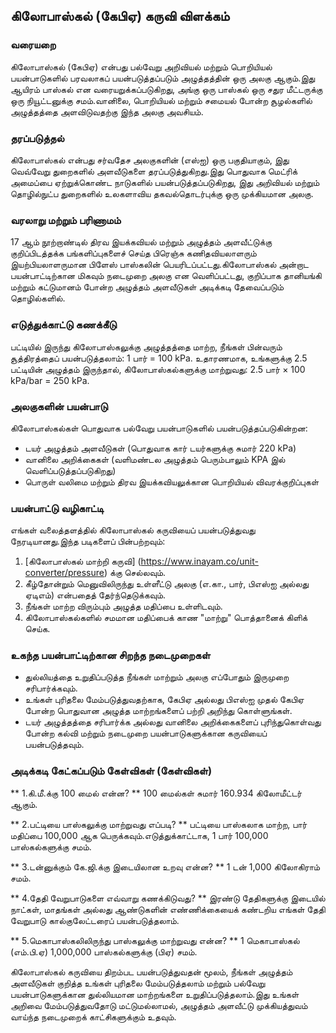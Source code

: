 ## கிலோபாஸ்கல் (கேபிஏ) கருவி விளக்கம்

### வரையறை
கிலோபாஸ்கல் (கேபிஏ) என்பது பல்வேறு அறிவியல் மற்றும் பொறியியல் பயன்பாடுகளில் பரவலாகப் பயன்படுத்தப்படும் அழுத்தத்தின் ஒரு அலகு ஆகும்.இது ஆயிரம் பாஸ்கல் என வரையறுக்கப்படுகிறது, அங்கு ஒரு பாஸ்கல் ஒரு சதுர மீட்டருக்கு ஒரு நியூட்டனுக்கு சமம்.வானிலை, பொறியியல் மற்றும் சமையல் போன்ற சூழல்களில் அழுத்தத்தை அளவிடுவதற்கு இந்த அலகு அவசியம்.

### தரப்படுத்தல்
கிலோபாஸ்கல் என்பது சர்வதேச அலகுகளின் (எஸ்ஐ) ஒரு பகுதியாகும், இது வெவ்வேறு துறைகளில் அளவீடுகளை தரப்படுத்துகிறது.இது பொதுவாக மெட்ரிக் அமைப்பை ஏற்றுக்கொண்ட நாடுகளில் பயன்படுத்தப்படுகிறது, இது அறிவியல் மற்றும் தொழில்நுட்ப துறைகளில் உலகளாவிய தகவல்தொடர்புக்கு ஒரு முக்கியமான அலகு.

### வரலாறு மற்றும் பரிணாமம்
17 ஆம் நூற்றாண்டில் திரவ இயக்கவியல் மற்றும் அழுத்தம் அளவீட்டுக்கு குறிப்பிடத்தக்க பங்களிப்புகளைச் செய்த பிரெஞ்சு கணிதவியலாளரும் இயற்பியலாளருமான பிளேஸ் பாஸ்கலின் பெயரிடப்பட்டது.கிலோபாஸ்கல் அன்றாட பயன்பாட்டிற்கான மிகவும் நடைமுறை அலகு என வெளிப்பட்டது, குறிப்பாக தானியங்கி மற்றும் கட்டுமானம் போன்ற அழுத்தம் அளவீடுகள் அடிக்கடி தேவைப்படும் தொழில்களில்.

### எடுத்துக்காட்டு கணக்கீடு
பட்டியில் இருந்து கிலோபாஸ்கலுக்கு அழுத்தத்தை மாற்ற, நீங்கள் பின்வரும் சூத்திரத்தைப் பயன்படுத்தலாம்:
1 பார் = 100 kPa.
உதாரணமாக, உங்களுக்கு 2.5 பட்டியின் அழுத்தம் இருந்தால், கிலோபாஸ்கல்களுக்கு மாற்றுவது:
2.5 பார் × 100 kPa/bar = 250 kPa.

### அலகுகளின் பயன்பாடு
கிலோபாஸ்கல்கள் பொதுவாக பல்வேறு பயன்பாடுகளில் பயன்படுத்தப்படுகின்றன:
- டயர் அழுத்தம் அளவீடுகள் (பொதுவாக கார் டயர்களுக்கு சுமார் 220 kPa)
- வானிலை அறிக்கைகள் (வளிமண்டல அழுத்தம் பெரும்பாலும் KPA இல் வெளிப்படுத்தப்படுகிறது)
- பொருள் வலிமை மற்றும் திரவ இயக்கவியலுக்கான பொறியியல் விவரக்குறிப்புகள்

### பயன்பாட்டு வழிகாட்டி
எங்கள் வலைத்தளத்தில் கிலோபாஸ்கல் கருவியைப் பயன்படுத்துவது நேரடியானது.இந்த படிகளைப் பின்பற்றவும்:
1. [கிலோபாஸ்கல் மாற்றி கருவி] (https://www.inayam.co/unit-converter/pressure) க்கு செல்லவும்.
2. கீழ்தோன்றும் மெனுவிலிருந்து உள்ளீட்டு அலகு (எ.கா., பார், பிஎஸ்ஐ அல்லது ஏடிஎம்) என்பதைத் தேர்ந்தெடுக்கவும்.
3. நீங்கள் மாற்ற விரும்பும் அழுத்த மதிப்பை உள்ளிடவும்.
4. கிலோபாஸ்கல்களில் சமமான மதிப்பைக் காண "மாற்று" பொத்தானைக் கிளிக் செய்க.

### உகந்த பயன்பாட்டிற்கான சிறந்த நடைமுறைகள்
- துல்லியத்தை உறுதிப்படுத்த நீங்கள் மாற்றும் அலகு எப்போதும் இருமுறை சரிபார்க்கவும்.
- உங்கள் புரிதலை மேம்படுத்துவதற்காக, கேபிஏ அல்லது பிஎஸ்ஐ முதல் கேபிஏ போன்ற பொதுவான அழுத்த மாற்றங்களைப் பற்றி அறிந்து கொள்ளுங்கள்.
- டயர் அழுத்தத்தை சரிபார்க்க அல்லது வானிலை அறிக்கைகளைப் புரிந்துகொள்வது போன்ற கல்வி மற்றும் நடைமுறை பயன்பாடுகளுக்கான கருவியைப் பயன்படுத்தவும்.

### அடிக்கடி கேட்கப்படும் கேள்விகள் (கேள்விகள்)

** 1.கி.மீ.க்கு 100 மைல் என்ன? **
100 மைல்கள் சுமார் 160.934 கிலோமீட்டர் ஆகும்.

** 2.பட்டியை பாஸ்கலுக்கு மாற்றுவது எப்படி? **
பட்டியை பாஸ்கலாக மாற்ற, பார் மதிப்பை 100,000 ஆக பெருக்கவும்.எடுத்துக்காட்டாக, 1 பார் 100,000 பாஸ்கல்களுக்கு சமம்.

** 3.டன்னுக்கும் கே.ஜி.க்கு இடையிலான உறவு என்ன? **
1 டன் 1,000 கிலோகிராம் சமம்.

** 4.தேதி வேறுபாடுகளை எவ்வாறு கணக்கிடுவது? **
இரண்டு தேதிகளுக்கு இடையில் நாட்கள், மாதங்கள் அல்லது ஆண்டுகளின் எண்ணிக்கையைக் கண்டறிய எங்கள் தேதி வேறுபாடு கால்குலேட்டரைப் பயன்படுத்தலாம்.

** 5.மெகாபாஸ்கலிலிருந்து பாஸ்கலுக்கு மாற்றுவது என்ன? **
1 மெகாபாஸ்கல் (எம்.பி.ஏ) 1,000,000 பாஸ்கல்களுக்கு (பிஏ) சமம்.

கிலோபாஸ்கல் கருவியை திறம்பட பயன்படுத்துவதன் மூலம், நீங்கள் அழுத்தம் அளவீடுகள் குறித்த உங்கள் புரிதலை மேம்படுத்தலாம் மற்றும் பல்வேறு பயன்பாடுகளுக்கான துல்லியமான மாற்றங்களை உறுதிப்படுத்தலாம்.இது உங்கள் அறிவை மேம்படுத்துவதோடு மட்டுமல்லாமல், அழுத்தம் அளவீட்டு முக்கியத்துவம் வாய்ந்த நடைமுறைக் காட்சிகளுக்கும் உதவும்.